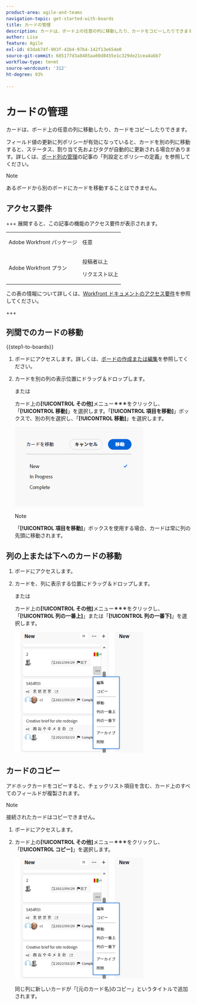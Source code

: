 ```yaml
---
product-area: agile-and-teams
navigation-topic: get-started-with-boards
title: カードの管理
description: カードは、ボード上の任意の列に移動したり、カードをコピーしたりできます。
author: Lisa
feature: Agile
exl-id: 83dab74f-903f-41b4-97b4-142f13e654e0
source-git-commit: 685177d3a8485aa60d8455e1c329de21cea4abb7
workflow-type: tm+mt
source-wordcount: '312'
ht-degree: 93%

---
```


# カードの管理

カードは、ボード上の任意の列に移動したり、カードをコピーしたりできます。

フィールド値の更新に列ポリシーが有効になっていると、カードを別の列に移動すると、ステータス、割り当て先およびタグが自動的に更新される場合があります。詳しくは、[ボード列の管理](/help/quicksilver/agile/get-started-with-boards/manage-board-columns.md)の記事の「列設定とポリシーの定義」を参照してください。

>[!NOTE]
>
>あるボードから別のボードにカードを移動することはできません。

## アクセス要件

+++ 展開すると、この記事の機能のアクセス要件が表示されます。

<table style="table-layout:auto"> 
 <col> 
 <col> 
 <tbody> 
  <tr> 
   <td role="rowheader">Adobe Workfront パッケージ</td> 
   <td> <p>任意</p> </td> 
  </tr> 
  <tr> 
   <td role="rowheader">Adobe Workfront プラン</td> 
   <td> 
   <p>投稿者以上</p> 
   <p>リクエスト以上</p>
   </td> 
  </tr> 
 </tbody> 
</table>

この表の情報について詳しくは、[Workfront ドキュメントのアクセス要件](/help/quicksilver/administration-and-setup/add-users/access-levels-and-object-permissions/access-level-requirements-in-documentation.md)を参照してください。

+++

## 列間でのカードの移動

{{step1-to-boards}}

1. ボードにアクセスします。詳しくは、[ボードの作成または編集](../../agile/get-started-with-boards/create-edit-board.md)を参照してください。
1. カードを別の列の表示位置にドラッグ＆ドロップします。

   または

   カード上の&#x200B;**[!UICONTROL その他]**&#x200B;メニュー![その他のメニュー](assets/more-icon-spectrum.png)をクリックし、「**[!UICONTROL 移動]**」を選択します。「**[!UICONTROL 項目を移動]**」ボックスで、別の列を選択し、「**[!UICONTROL 移動]**」を選択します。

   ![カードを移動](assets/boards-move-card-350x217.png)

   >[!NOTE]
   >
   >「**[!UICONTROL 項目を移動]**」ボックスを使用する場合、カードは常に列の先頭に移動されます。

## 列の上または下へのカードの移動

1. ボードにアクセスします。
1. カードを、列に表示する位置にドラッグ＆ドロップします。

   または

   カード上の&#x200B;**[!UICONTROL その他]**&#x200B;メニュー![その他のメニュー](assets/more-icon-spectrum.png)をクリックし、「**[!UICONTROL 列の一番上]**」または「**[!UICONTROL 列の一番下]**」を選択します。

   ![その他のメニュー](assets/boards-moremenu-350x329.png)

## カードのコピー

アドホックカードをコピーすると、チェックリスト項目を含む、カード上のすべてのフィールドが複製されます。

>[!NOTE]
>
>接続されたカードはコピーできません。

1. ボードにアクセスします。
1. カード上の&#x200B;**[!UICONTROL その他]**&#x200B;メニュー![[!UICONTROL その他のメニュー]](assets/more-icon-spectrum.png)をクリックし、「**[!UICONTROL コピー]**」を選択します。

   ![その他のメニュー](assets/boards-moremenu-350x329.png)

   同じ列に新しいカードが「[元のカード名]のコピー」というタイトルで追加されます。
